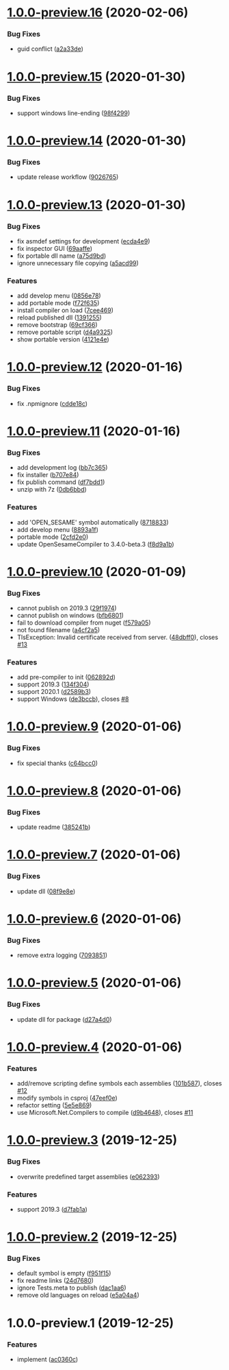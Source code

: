 # [1.0.0-preview.16](https://github.com/mob-sakai/OpenSesameCompilerForUnity/compare/v1.0.0-preview.15...v1.0.0-preview.16) (2020-02-06)


### Bug Fixes

* guid conflict ([a2a33de](https://github.com/mob-sakai/OpenSesameCompilerForUnity/commit/a2a33de7e644755fc0e85a8082655cf754bbe93d))

# [1.0.0-preview.15](https://github.com/mob-sakai/OpenSesameCompilerForUnity/compare/v1.0.0-preview.14...v1.0.0-preview.15) (2020-01-30)


### Bug Fixes

* support windows line-ending ([98f4299](https://github.com/mob-sakai/OpenSesameCompilerForUnity/commit/98f4299129746c0a80b5fe9d890bff040eac5e38))

# [1.0.0-preview.14](https://github.com/mob-sakai/OpenSesameCompilerForUnity/compare/v1.0.0-preview.13...v1.0.0-preview.14) (2020-01-30)


### Bug Fixes

* update release workflow ([9026765](https://github.com/mob-sakai/OpenSesameCompilerForUnity/commit/9026765c1d89801c5bedbbd03a2a0faaf984c331))

# [1.0.0-preview.13](https://github.com/mob-sakai/OpenSesameCompilerForUnity/compare/v1.0.0-preview.12...v1.0.0-preview.13) (2020-01-30)


### Bug Fixes

* fix asmdef settings for development ([ecda4e9](https://github.com/mob-sakai/OpenSesameCompilerForUnity/commit/ecda4e95ee174e7828b6bbf738d6f423ae87bc87))
* fix inspector GUI ([69aaffe](https://github.com/mob-sakai/OpenSesameCompilerForUnity/commit/69aaffe1649ff528cda6b9a2a707879ed874d14f))
* fix portable dll name ([a75d9bd](https://github.com/mob-sakai/OpenSesameCompilerForUnity/commit/a75d9bd23d171d3c001362f1b487af08f8f8bafe))
* ignore unnecessary file copying ([a5acd99](https://github.com/mob-sakai/OpenSesameCompilerForUnity/commit/a5acd990fbfe5041e74af33a9bf4afa93a099a7b))


### Features

* add develop menu ([0856e78](https://github.com/mob-sakai/OpenSesameCompilerForUnity/commit/0856e78d7d8f35e9e8aec96c628eaae94040018e))
* add portable mode ([f72f635](https://github.com/mob-sakai/OpenSesameCompilerForUnity/commit/f72f635d9ee7d188a121a9de8d9dfa80b53fafc5))
* install compiler on load ([7cee469](https://github.com/mob-sakai/OpenSesameCompilerForUnity/commit/7cee4694f120c1b4338d4fcac5d821a5b0579fa9))
* reload published dll ([1391255](https://github.com/mob-sakai/OpenSesameCompilerForUnity/commit/1391255bcc0cacb2448d940ea97dc2eeadcd2f4d))
* remove bootstrap ([69cf366](https://github.com/mob-sakai/OpenSesameCompilerForUnity/commit/69cf3662bbbe0ed5b0a536c52041c4ee8dfe4e3d))
* remove portable script ([d4a9325](https://github.com/mob-sakai/OpenSesameCompilerForUnity/commit/d4a9325cc6849088866b86b3d2b2802ca04dbe25))
* show portable version ([4121e4e](https://github.com/mob-sakai/OpenSesameCompilerForUnity/commit/4121e4eae4bca07b21bfe059d5dfa3a81493ff2a))

# [1.0.0-preview.12](https://github.com/mob-sakai/OpenSesameCompilerForUnity/compare/v1.0.0-preview.11...v1.0.0-preview.12) (2020-01-16)


### Bug Fixes

* fix .npmignore ([cdde18c](https://github.com/mob-sakai/OpenSesameCompilerForUnity/commit/cdde18cf9981ab8e55ffc9acf501b61f836bdae2))

# [1.0.0-preview.11](https://github.com/mob-sakai/OpenSesameCompilerForUnity/compare/v1.0.0-preview.10...v1.0.0-preview.11) (2020-01-16)


### Bug Fixes

* add development log ([bb7c365](https://github.com/mob-sakai/OpenSesameCompilerForUnity/commit/bb7c365376f37117cb26c38b0a8e432528f22583))
* fix installer ([b707e84](https://github.com/mob-sakai/OpenSesameCompilerForUnity/commit/b707e84409a72b5985438e8892014264fe74841a))
* fix publish command ([df7bdd1](https://github.com/mob-sakai/OpenSesameCompilerForUnity/commit/df7bdd1718f12a5ae9735c838f000ff3b1c1a67f))
* unzip with 7z ([0db6bbd](https://github.com/mob-sakai/OpenSesameCompilerForUnity/commit/0db6bbde2828d1ac608110b78ac85ec32ad5b37d))


### Features

* add 'OPEN_SESAME' symbol automatically ([8718833](https://github.com/mob-sakai/OpenSesameCompilerForUnity/commit/8718833dedf81e4712b220b30e4be2017e38a750))
* add develop menu ([8893a1f](https://github.com/mob-sakai/OpenSesameCompilerForUnity/commit/8893a1fa7423ec7887a51b3a0521ddd223b3c81f))
* portable mode ([2cfd2e0](https://github.com/mob-sakai/OpenSesameCompilerForUnity/commit/2cfd2e0b376525a0fe8438b0bd022acaa3c19585))
* update OpenSesameCompiler to 3.4.0-beta.3 ([f8d9a1b](https://github.com/mob-sakai/OpenSesameCompilerForUnity/commit/f8d9a1bc18324631c59cb5fea62d76a0c700f37c))

# [1.0.0-preview.10](https://github.com/mob-sakai/OpenSesameCompilerForUnity/compare/v1.0.0-preview.9...v1.0.0-preview.10) (2020-01-09)


### Bug Fixes

* cannot publish on 2019.3 ([29f1974](https://github.com/mob-sakai/OpenSesameCompilerForUnity/commit/29f1974be0991aea6999733430d43ed4e52844de))
* cannot publish on windows ([bfb6801](https://github.com/mob-sakai/OpenSesameCompilerForUnity/commit/bfb680185b4702561c9778f12b7e28c8a453606d))
* fail to download compiler from nuget ([f579a05](https://github.com/mob-sakai/OpenSesameCompilerForUnity/commit/f579a05cecf33dcc34c8ab9ebd67b9c5b223bfe8))
* not found filename ([a4cf2a5](https://github.com/mob-sakai/OpenSesameCompilerForUnity/commit/a4cf2a5dbdb22390c2e5f3757e335d2f659297ac))
* TlsException: Invalid certificate received from server. ([48dbff0](https://github.com/mob-sakai/OpenSesameCompilerForUnity/commit/48dbff02899e2a319b9fa6a439e5e39731c4e346)), closes [#13](https://github.com/mob-sakai/OpenSesameCompilerForUnity/issues/13)


### Features

* add pre-compiler to init ([062892d](https://github.com/mob-sakai/OpenSesameCompilerForUnity/commit/062892dc60b4f8ba3afc33f5099f99cc41a22be5))
* support 2019.3 ([134f304](https://github.com/mob-sakai/OpenSesameCompilerForUnity/commit/134f3043f854111d9f8bed822b49a4dc4db5d690))
* support 2020.1 ([d2589b3](https://github.com/mob-sakai/OpenSesameCompilerForUnity/commit/d2589b379e253fb0fbcbdc656706bb579cf66a12))
* support Windows ([de3bccb](https://github.com/mob-sakai/OpenSesameCompilerForUnity/commit/de3bccb603ff4d5781610671463cc26bd028dd4b)), closes [#8](https://github.com/mob-sakai/OpenSesameCompilerForUnity/issues/8)

# [1.0.0-preview.9](https://github.com/mob-sakai/OpenSesameCompilerForUnity/compare/v1.0.0-preview.8...v1.0.0-preview.9) (2020-01-06)


### Bug Fixes

* fix special thanks ([c64bcc0](https://github.com/mob-sakai/OpenSesameCompilerForUnity/commit/c64bcc0ee538f18c152b3af348fd6ee9f1884c97))

# [1.0.0-preview.8](https://github.com/mob-sakai/OpenSesameCompilerForUnity/compare/v1.0.0-preview.7...v1.0.0-preview.8) (2020-01-06)


### Bug Fixes

* update readme ([385241b](https://github.com/mob-sakai/OpenSesameCompilerForUnity/commit/385241bb09eee284c5792e2fd337440b9ad7348c))

# [1.0.0-preview.7](https://github.com/mob-sakai/OpenSesameCompilerForUnity/compare/v1.0.0-preview.6...v1.0.0-preview.7) (2020-01-06)


### Bug Fixes

* update dll ([08f9e8e](https://github.com/mob-sakai/OpenSesameCompilerForUnity/commit/08f9e8ed7a2caec065794c9c0aaff2a04f69d0fa))

# [1.0.0-preview.6](https://github.com/mob-sakai/OpenSesameCompilerForUnity/compare/v1.0.0-preview.5...v1.0.0-preview.6) (2020-01-06)


### Bug Fixes

* remove extra logging ([7093851](https://github.com/mob-sakai/OpenSesameCompilerForUnity/commit/709385132cef6d543a9843fa5f0112d8b8c76c69))

# [1.0.0-preview.5](https://github.com/mob-sakai/OpenSesameCompilerForUnity/compare/v1.0.0-preview.4...v1.0.0-preview.5) (2020-01-06)


### Bug Fixes

* update dll for package ([d27a4d0](https://github.com/mob-sakai/OpenSesameCompilerForUnity/commit/d27a4d0a564cdbd05c4a87f8f569e5c8874e1113))

# [1.0.0-preview.4](https://github.com/mob-sakai/OpenSesameCompilerForUnity/compare/v1.0.0-preview.3...v1.0.0-preview.4) (2020-01-06)


### Features

* add/remove scripting define symbols each assemblies ([101b587](https://github.com/mob-sakai/OpenSesameCompilerForUnity/commit/101b587e0f70ebb0d655071d0b07d6d81d68c475)), closes [#12](https://github.com/mob-sakai/OpenSesameCompilerForUnity/issues/12)
* modify symbols in csproj ([47eef0e](https://github.com/mob-sakai/OpenSesameCompilerForUnity/commit/47eef0e174881e4f841e2bb9080714f87a0cf231))
* refactor setting ([5e5e869](https://github.com/mob-sakai/OpenSesameCompilerForUnity/commit/5e5e8696315694346cf2fcea4716eaa78ca756fd))
* use Microsoft.Net.Compilers to compile ([d9b4648](https://github.com/mob-sakai/OpenSesameCompilerForUnity/commit/d9b464876df8308899e57297aebe2a0457de88f0)), closes [#11](https://github.com/mob-sakai/OpenSesameCompilerForUnity/issues/11)

# [1.0.0-preview.3](https://github.com/mob-sakai/OpenSesameCompilerForUnity/compare/v1.0.0-preview.2...v1.0.0-preview.3) (2019-12-25)


### Bug Fixes

* overwrite predefined target assemblies ([e062393](https://github.com/mob-sakai/OpenSesameCompilerForUnity/commit/e0623934c7740a69467553738d072cc1428808ff))


### Features

* support 2019.3 ([d7fab1a](https://github.com/mob-sakai/OpenSesameCompilerForUnity/commit/d7fab1a069df43f002c14a1de7471d39a193fe55))

# [1.0.0-preview.2](https://github.com/mob-sakai/OpenSesameCompilerForUnity/compare/v1.0.0-preview.1...v1.0.0-preview.2) (2019-12-25)


### Bug Fixes

* default symbol is empty ([f951f15](https://github.com/mob-sakai/OpenSesameCompilerForUnity/commit/f951f158f89786c06c9ad0effd2e2d73a143a7a3))
* fix readme links ([24d7680](https://github.com/mob-sakai/OpenSesameCompilerForUnity/commit/24d7680c6fdaabecfb07aadce900104e3517258f))
* ignore Tests.meta to publish ([dac1aa6](https://github.com/mob-sakai/OpenSesameCompilerForUnity/commit/dac1aa6ce0cbe62bbcb70b69945a52103d8fabb4))
* remove old languages on reload ([e5a04a4](https://github.com/mob-sakai/OpenSesameCompilerForUnity/commit/e5a04a47a249d50f3fc511d67a6357e7c12e7bd5))

# 1.0.0-preview.1 (2019-12-25)


### Features

* implement ([ac0360c](https://github.com/mob-sakai/OpenSesameCompilerForUnity/commit/ac0360c9cf9b47c66f2a21d1e65721472ede0be9))
